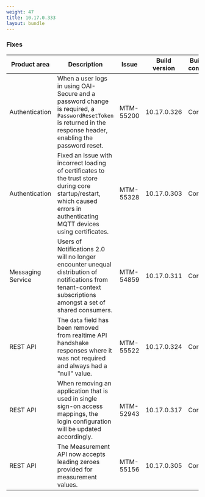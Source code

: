 ```yaml
---
weight: 47
title: 10.17.0.333
layout: bundle
---
```


<!--10.17.0.290 - 10.17.0.333-->

### Fixes

<table>
<colgroup>
<col style="width: 15%;">
<col style="width:50%;">
<col style="width: 10%;">
<col style="width: 12%;">
<col style="width: 13%;">
</colgroup>
<thead><tr>
<th>
Product area</th>
<th>
Description</th>
<th>
Issue</th>
<th>
Build version</th>
<th>Build comp.</th>
</tr>
</thead><tbody>

<tr>
<td>Authentication</td>
<td>When a user logs in using OAI-Secure and a password change is required, a <code>PasswordResetToken</code> is returned in the response header, enabling the password reset.</td>
<td>MTM-55200</td>
<td>10.17.0.326</td>
<td>Core</td>
</tr>

<tr>
<td>Authentication</td>
<td>Fixed an issue with incorrect loading of certificates to the trust store during core startup/restart, which caused errors in authenticating MQTT devices using certificates.</td>
<td>MTM-55328</td>
<td>10.17.0.303</td>
<td>Core</td>
</tr>

<tr>
<td>Messaging Service</td>
<td>Users of Notifications 2.0 will no longer encounter unequal distribution of notifications from tenant-context subscriptions amongst a set of shared consumers.</td>
<td>MTM-54859</td>
<td>10.17.0.311</td>
<td>Core</td>
</tr>

<tr>
<td>REST API</td>
<td>The <code>data</code> field has been removed from realtime API handshake responses where it was not required and always had a "null" value.</td>
<td>MTM-55522</td>
<td>10.17.0.324</td>
<td>Core</td>
</tr>

<tr>
<td>REST API</td>
<td>When removing an application that is used in single sign-on access mappings, the login configuration will be updated accordingly.</td>
<td>MTM-52943</td>
<td>10.17.0.317</td>
<td>Core</td>
</tr>

<tr>
<td>REST API</td>
<td>The Measurement API now accepts leading zeroes provided for measurement values.</td>
<td>MTM-55156</td>
<td>10.17.0.305</td>
<td>Core</td>
</tr>

</tbody></table>
